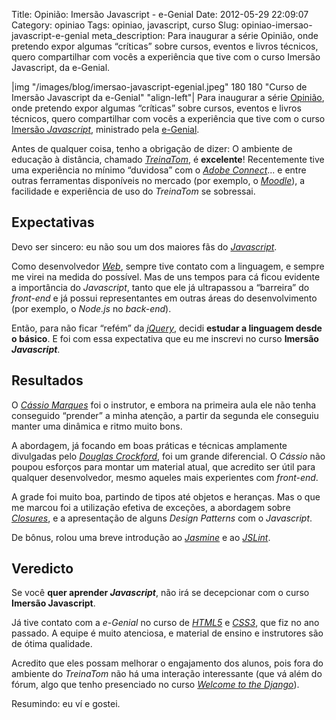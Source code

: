 Title: Opinião: Imersão Javascript - e-Genial
Date: 2012-05-29 22:09:07
Category: opiniao
Tags: opiniao, javascript, curso
Slug: opiniao-imersao-javascript-e-genial
meta_description: Para inaugurar a série Opinião, onde pretendo expor algumas “críticas” sobre cursos, eventos e livros técnicos, quero compartilhar com vocês a experiência que tive com o curso Imersão Javascript, da e-Genial.


|img "/images/blog/imersao-javascript-egenial.jpeg" 180 180 "Curso de Imersão Javascript da e-Genial" "align-left"|
Para inaugurar a série
[Opinião][], onde pretendo expor algumas “críticas” sobre cursos,
eventos e livros técnicos, quero compartilhar com vocês a experiência
que tive com o curso [Imersão *Javascript*][], ministrado pela
[e-Genial][].

Antes de qualquer coisa, tenho a obrigação de dizer: O ambiente de
educação à distância, chamado [*TreinaTom*][], é **excelente**!
Recentemente tive uma experiência no mínimo “duvidosa” com o [*Adobe Connect*][]...
e entre outras ferramentas disponíveis no mercado (por
exemplo, o [*Moodle*][]), a facilidade e experiência de uso do
*TreinaTom* se sobressai.

<!-- PELICAN_END_SUMMARY -->


Expectativas
------------

Devo ser sincero: eu não sou um dos maiores fãs do [*Javascript*][].

Como desenvolvedor [*Web*][], sempre tive contato com a linguagem, e
sempre me virei na medida do possível. Mas de uns tempos para cá ficou
evidente a importância do *Javascript*, tanto que ele já ultrapassou a
“barreira” do *front-end* e já possui representantes em outras áreas do
desenvolvimento (por exemplo, o *Node.js* no *back-end*).

Então, para não ficar “refém” da [*jQuery*][], decidi **estudar a
linguagem desde o básico**. E foi com essa expectativa que eu me
inscrevi no curso **Imersão *Javascript***.


Resultados
----------


O [*Cássio Marques*][] foi o instrutor, e embora na primeira aula ele
não tenha conseguido “prender” a minha atenção, a partir da segunda ele
conseguiu manter uma dinâmica e ritmo muito bons.

A abordagem, já focando em boas práticas e técnicas amplamente
divulgadas pelo [*Douglas Crockford*][], foi um grande diferencial. O
*Cássio* não poupou esforços para montar um material atual, que acredito
ser útil para qualquer desenvolvedor, mesmo aqueles mais experientes com
*front-end*.

A grade foi muito boa, partindo de tipos até objetos e heranças. Mas o
que me marcou foi a utilização efetiva de exceções, a abordagem sobre
[*Closures*][], e a apresentação de alguns *Design Patterns* com o
*Javascript*.

De bônus, rolou uma breve introdução ao [*Jasmine*][] e ao [*JSLint*][].


Veredicto
---------


Se você **quer aprender *Javascript***, não irá se decepcionar com o
curso **Imersão Javascript**.

Já tive contato com a *e-Genial* no curso de [*HTML5*][] e [*CSS3*][],
que fiz no ano passado. A equipe é muito atenciosa, e material de ensino
e instrutores são de ótima qualidade.

Acredito que eles possam melhorar o engajamento dos alunos, pois fora do
ambiente do *TreinaTom* não há uma interação interessante (que vá além
do fórum, algo que tenho presenciado no curso [*Welcome to the
Django*][]).

Resumindo: eu ví e gostei.


  [Opinião]: {tag}opiniao
    "Veja outras opiniões minhas sobre livros e cursos"
  [Imersão *Javascript*]: http://www.edukee.com/pt/curso/javascript/turma-b/1326888846
    "Conheça a grade do curso"
  [e-Genial]: http://www.egenial.com/
    "Cursos online para desenvolvedores e empreendedores Web"
  [*TreinaTom*]: http://www.treinatom.com.br/pt/
    "Conheço o ambiente Ead da e-Genial"
  [*Adobe Connect*]: http://www.adobe.com/br/products/connect/
    "Conheça o ambiente de comunicação pela Web da Adobe"
  [*Moodle*]: http://moodle.org/
    "O Moodle é uma ferramenta de educação open source"
  [*Javascript*]: {tag}javascript
    "Leia mais sobre Javascript"
  [*Web*]: {tag}web 
    "Leia mais sobre Web"
  [*jQuery*]: http://jquery.com/
    "Conheça o framework jQuery"
  [*Cássio Marques*]: http://www.twitter.com/cassiomarques
    "Siga o Cássio no Twitter"
  [*Douglas Crockford*]: http://www.crockford.com/
    "Visite o site pessoal do Crockford"
  [*Closures*]: {filename}afinal-o-que-sao-closures.md
    "Afinal, o que são Closures?"
  [*Jasmine*]: http://pivotal.github.com/jasmine/
    "BDD em Javascript"
  [*JSLint*]: http://www.jslint.com/
    "Meça a qualidade do seu código Javascript"
  [*HTML5*]: {tag}html5
    "Leia mais sobre HTML5"
  [*CSS3*]: {tag}css3
    "Leia mais sobre CSS3"
  [*Welcome to the Django*]: http://welcometothedjango.com.br/
    "Aprenda Python e Django na prática"
